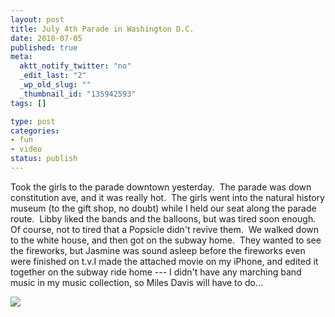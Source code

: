 ```yaml
--- 
layout: post
title: July 4th Parade in Washington D.C.
date: 2010-07-05
published: true
meta: 
  aktt_notify_twitter: "no"
  _edit_last: "2"
  _wp_old_slug: ""
  _thumbnail_id: "135942593"
tags: []

type: post
categories: 
- fun
- video
status: publish
---
```

Took the girls to the parade downtown yesterday.  The parade was down constitution ave, and it was really hot.  The girls went into the natural history museum (to the gift shop, no doubt) while I held our seat along the parade route.  Libby liked the bands and the balloons, but was tired soon enough.  Of course, not to tired that a Popsicle didn't revive them.  We walked down to the white house, and then got on the subway home.  They wanted to see the fireworks, but Jasmine was sound asleep before the fireworks even were finished on t.v.I made the attached movie on my iPhone, and edited it together on the subway ride home --- I didn't have any marching band music in my music collection, so Miles Davis will have to do...

[![](http://andyeick.com/blog/wp-content/uploads/2010/07/American-flag-and-sungalsses-300x224.jpg)](http://andyeick.com/blog/2010/07/05/july-4th-parade-in-washington-d-c/american-flag-and-sungalsses/)
